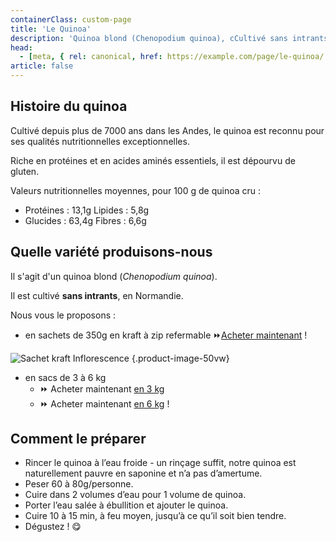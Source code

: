 ```yaml
---
containerClass: custom-page
title: 'Le Quinoa'
description: 'Quinoa blond (Chenopodium quinoa), cCultivé sans intrants, en Normandie. Disponibles en sachets de 350g en kraft à zip refermable ou sacs de 3 à 6 kg.'
head:
  - [meta, { rel: canonical, href: https://example.com/page/le-quinoa/ }]
article: false
---
```


## Histoire du quinoa

Cultivé depuis plus de 7000 ans dans les Andes, le quinoa est reconnu pour ses qualités nutritionnelles exceptionnelles.

Riche en protéines et en acides aminés essentiels, il est dépourvu de gluten.

Valeurs nutritionnelles moyennes, pour 100 g de quinoa cru :

- Protéines : 13,1g Lipides : 5,8g
- Glucides : 63,4g Fibres : 6,6g

## Quelle variété produisons-nous

Il s'agit d'un quinoa blond (_Chenopodium quinoa_).

Il est cultivé **sans intrants**, en Normandie.

Nous vous le proposons :

- en sachets de 350g en kraft à zip refermable ⏩[Acheter maintenant](https://buy.stripe.com/test_dR6eUV4eN1VigdW000) !

![Sachet kraft Inflorescence](/images/sachet-kraft-inflorescence.jpg) {.product-image-50vw}

- en sacs de 3 à 6 kg
  - ⏩ Acheter maintenant [en 3 kg](https://buy.stripe.com/test_4gwcMNeTrarO0eY6op)
  - ⏩ Acheter maintenant [en 6 kg](https://buy.stripe.com/test_fZe8wxcLjfM8gdW5km) !

## Comment le préparer

- Rincer le quinoa à l’eau froide - un rinçage suffit, notre quinoa est naturellement pauvre en saponine et n’a pas d’amertume.
- Peser 60 à 80g/personne.
- Cuire dans 2 volumes d’eau pour 1 volume de quinoa.
- Porter l’eau salée à ébullition et ajouter le quinoa.
- Cuire 10 à 15 min, à feu moyen, jusqu’à ce qu’il soit bien tendre.
- Dégustez ! 😋
